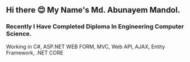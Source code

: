 ## Hi there 😊 My Name's Md. Abunayem Mandol.
### Recently I Have Completed Diploma In Engineering Computer Science.
Working in C#, ASP.NET WEB FORM, MVC, Web API, AJAX, Entity Framework, .NET CORE

<!--
**mdabunayemmandol/mdabunayemmandol** is a ✨ _special_ ✨ repository because its `README.md` (this file) appears on your GitHub profile.

Here are some ideas to get you started:

- 🔭 I’m currently working on ...
- 🌱 I’m currently learning ...
- 👯 I’m looking to collaborate on ...
- 🤔 I’m looking for help with ...
- 💬 Ask me about ...
- 📫 How to reach me: ...
- 😄 Pronouns: ...
- ⚡ Fun fact: ...
-->
